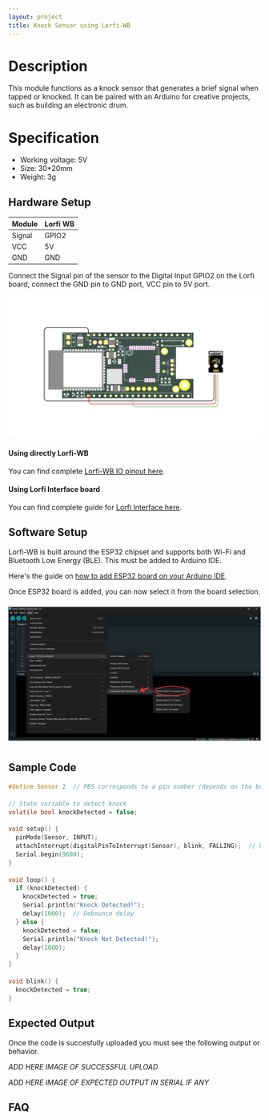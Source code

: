```yaml
---
layout: project
title: Knock Sensor using Lorfi-WB
---
```


# Description

This module functions as a knock sensor that generates a brief signal when tapped or knocked. It can be paired with an Arduino for creative projects, such as building an electronic drum.


# Specification

- Working voltage: 5V
- Size: 30*20mm
- Weight: 3g

## Hardware Setup

|     Module    |   Lorfi WB  |
|---------------|-------------|
| Signal        | GPIO2       |
| VCC           | 5V          |
| GND           | GND         |

Connect the Signal pin of the sensor to the Digital Input GPIO2 on the Lorfi board, connect the GND pin to GND port, VCC pin to 5V port.

<p style="text-align: center;">
  <img src="\assets\Images\LORFI_Components\Lorfi-WB_Sensors\9.png" alt="Centered Image" width="900" />
</p>

#### Using directly Lorfi-WB

You can find complete <a href="/docs/Hardware_Guide.html">Lorfi-WB IO pinout here</a>.

#### Using Lorfi Interface board

You can find complete guide for <a href="/docs/Hardware_Guide.html">Lorfi Interface here</a>.

## Software Setup

Lorfi-WB is built around the ESP32 chipset and supports both Wi-Fi and Bluetooth Low Energy (BLE). This must be added to Arduino IDE.

Here's the guide on <a href="/docs/Software_Guide.html">how to add ESP32 board on your Arduino IDE</a>.

Once ESP32 board is added, you can now select it from the board selection.

<p style="text-align: center;">
  <img src="\assets\Images\LORFI_Components\Software-Guide_Images\Software_Guide4.png" alt="Centered Image" width="900" />
</p>

## Sample Code

```c
#define Sensor 2  // PB5 corresponds to a pin number (depends on the board, e.g. D11 on Uno)

// State variable to detect knock
volatile bool knockDetected = false;

void setup() {
  pinMode(Sensor, INPUT);
  attachInterrupt(digitalPinToInterrupt(Sensor), blink, FALLING);  // Use digitalPinToInterrupt
  Serial.begin(9600);
}

void loop() {
  if (knockDetected) {
    knockDetected = true;
    Serial.println("Knock Detected!");
    delay(1000);  // Debounce delay
  } else {
    knockDetected = false;
    Serial.println("Knock Not Detected!");
    delay(1000);
  }
}

void blink() {
  knockDetected = true;
}
```

## Expected Output

Once the code is succesfully uploaded you must see the following output or behavior.

*ADD HERE IMAGE OF SUCCESSFUL UPLOAD*

*ADD HERE IMAGE OF EXPECTED OUTPUT IN SERIAL IF ANY*

## FAQ
